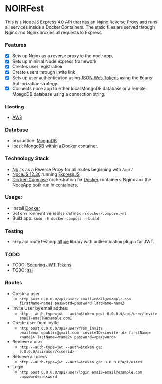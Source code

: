 # NOIRFest

This is a NodeJS Express 4.0 API that has an Nginx Reverse Proxy and runs all services inside a Docker Containers. 
The static files are served through Nginx and Nginx proxies all requests to Express. 

### Features
* [x] Sets up Nginx as a reverse proxy to the node app.
* [x] Sets up minimal Node express framework
* [x] Creates user registration
* [x] Create users through invite link
* [x] Sets up user authentication using [JSON Web Tokens](https://github.com/auth0/node-jsonwebtoken) using the Bearer Authorization strategy. 
* [x] Connects node app to either local MongoDB database or a remote MongoDB database using a connection string.

### Hosting
* [AWS](https://console.aws.amazon.com)

### Database 
* production: [MongoDB](https://cloud.mongodb.com/)
* local: MongoDB within a Docker container.

### Technology Stack
* [Nginx](https://www.nginx.com/) as a Reverse Proxy for all routes beginning with `/api/`
* [NodeJS 12.30](https://nodejs.org/en/) running [ExpressJS](https://expressjs.com/)
* [Docker-Compose](https://docs.docker.com/compose/) orchestration for
[Docker]() containers. Nginx and the NodeApp both run in containers.

### Usage:

* Install [Docker]()
* Set environment variables defined in `docker-compose.yml`
* Build app: `sudo -E docker-compose --build` 

### Testing
* `http` api route testing: [httpie](https://github.com/teracyhq/httpie-jwt-auth) library with authentication plugin for JWT.
### TODO
* TODO: [Securing JWT Tokens](https://medium.com/@siddharthac6/json-web-token-jwt-the-right-way-of-implementing-with-node-js-65b8915d550e)
* TODO: [ssl](https://www.digitalocean.com/community/tutorials/how-to-secure-a-containerized-node-js-application-with-nginx-let-s-encrypt-and-docker-compose#step-3-%E2%80%94-creating-the-docker-compose-file)

### Routes
* Create a user
  * `http post 0.0.0.0/api/user/ email=email@example.com firstName=name1 password=password lastName=name2`
* Invite User by email addres:
  * `http --auth-type=jwt --auth=$token post 0.0.0.0/api/user/invite email=email@example.comI`
* Create user from invite 
  * `http post 0.0.0.0/api/user/from_invite email=ownrepublic@gmail.com 
     inviteID=<invite-id> firstName=<name1> lastName=<name2> password=<password>`
* Retrieve a user
  * `http --auth-type=jwt --auth=$token get 0.0.0.0/api/user/<userid>`
* Retrieve all users
  * `http --auth-type=jwt --auth=$token get 0.0.0.0/api/users`
* Login 
  * `http post 0.0.0.0/api/user/login email=email@example.com password=password`
